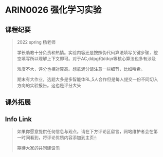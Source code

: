 
# ARIN0026 强化学习实验

## 课程纪要
> 2022 spring 杨老师
> 
> 学长助教十分负责和热情。实验内容还是按照伪代码算法填写关键步骤，挖空填写所以理解上下文即可。对于AC,ddpg和ddqn等核心算法也多有涉及
> 
> 难度不大，评分也相对算高。想拿满分请注意一些细节，比如哈希。
> 
> 期末有大作业，选题大多是多智能体RL,5人合作但是每人提交一份不同切入方向的实验报告。这也是评分大头
## 课外拓展

## Info Link


> 如果你愿意提供任何信息与观点，请在下方评论区留言，网站维护者会在第一时间看到，将评论优质内容添加到主页🖱
>
> 期待大家的共同建设🏗
